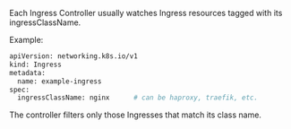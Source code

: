 Each Ingress Controller usually watches Ingress resources tagged with its ingressClassName.

Example:

```sh
apiVersion: networking.k8s.io/v1
kind: Ingress
metadata:
  name: example-ingress
spec:
  ingressClassName: nginx      # can be haproxy, traefik, etc.

```

The controller filters only those Ingresses that match its class name.
